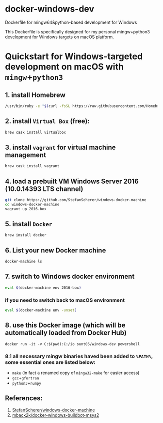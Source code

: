 # docker-windows-dev
Dockerfile for mingw64&python-based development for Windows


This Dockerfile is specifically designed for my personal mingw+python3 development for Windows targets on macOS platform.

# Quickstart for Windows-targeted development on macOS with `mingw`+`python3`

## 1. install Homebrew
``` bash
/usr/bin/ruby -e "$(curl -fsSL https://raw.githubusercontent.com/Homebrew/install/master/install)"
```
## 2. install `Virtual Box` (free):
``` bash
brew cask install virtualbox
```
## 3. install `vagrant` for virtual machine management
``` bash
brew cask install vagrant
```
## 4. load a prebuilt VM Windows Server 2016 (10.0.14393 LTS channel)
``` bash
git clone https://github.com/StefanScherer/windows-docker-machine
cd windows-docker-machine
vagrant up 2016-box
```
## 5. install `Docker`
``` bash
brew install docker
```

## 6. List your new Docker machine
``` bash
docker-machine ls
```

## 7. switch to Windows docker environment
``` bash
eval $(docker-machine env 2016-box)
```

### if you need to switch back to macOS environment
``` bash
eval $(docker-machine env -unset)
```

## 8. use this Docker image (which will be automatically loaded from Docker Hub)
```
docker run -it -v C:$(pwd):C:/io sunt05/windows-dev powershell
```

### 8.1 all necessary mingw binaries haved been added to `%PATH%`, some essential ones are listed below:
  * `make` (in fact a renamed copy of `mingw32-make` for easier access)
  * `gcc`+`gfortran`
  * `python3`+`numpy`


## References:
1. [StefanScherer/windows-docker-machine](https://github.com/StefanScherer/windows-docker-machine)
2. [mback2k/docker-windows-buildbot-msys2](https://github.com/mback2k/docker-windows-buildbot-msys2)
